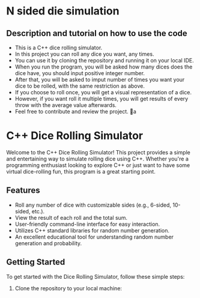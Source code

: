 # N sided die simulation

## Description and tutorial on how to use the code
- This is a C++ dice rolling simulator. 
- In this project you can roll any dice you want, any times.
- You can use it by cloning the repository and running it on your local IDE.
- When you run the program, you will be asked how many dices does the dice have, you should input positive integer number.
- After that, you will be asked to imput number of times you want your dice to be rolled, with the same restriction as above.
- If you choose to roll once, you will get a visual representation of a dice. 
- However, if you want roll it multiple times, you will get results of every throw with the average value afterwards. 
- Feel free to contribute and review the project. 🎲a


# C++ Dice Rolling Simulator

Welcome to the C++ Dice Rolling Simulator! This project provides a simple and entertaining way to simulate rolling dice using C++. Whether you're a programming enthusiast looking to explore C++ or just want to have some virtual dice-rolling fun, this program is a great starting point.

## Features

- Roll any number of dice with customizable sides (e.g., 6-sided, 10-sided, etc.).
- View the result of each roll and the total sum.
- User-friendly command-line interface for easy interaction.
- Utilizes C++ standard libraries for random number generation.
- An excellent educational tool for understanding random number generation and probability.

## Getting Started

To get started with the Dice Rolling Simulator, follow these simple steps:

1. Clone the repository to your local machine:
